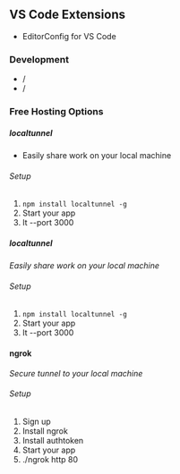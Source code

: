 ## VS Code Extensions

- EditorConfig for VS Code

### Development

- /
- /

### Free Hosting Options

##### localtunnel

- Easily share work on your local machine

###### Setup

1. `npm install localtunnel -g`
2. Start your app
3. lt --port 3000

##### localtunnel

_Easily share work on your local machine_

###### Setup

1. `npm install localtunnel -g`
2. Start your app
3. lt --port 3000

#### ngrok

_Secure tunnel to your local machine_

###### Setup

1. Sign up
2. Install ngrok
3. Install authtoken
4. Start your app
5. ./ngrok http 80
